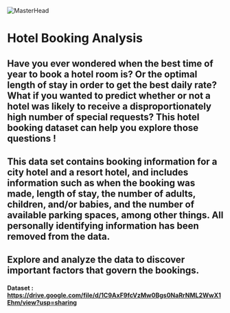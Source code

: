 ![MasterHead](https://assets.hyatt.com/content/dam/hyatt/hyattdam/images/2022/04/12/1329/MUMGH-P0765-Inner-Courtyard-Hotel-Exterior-Evening.jpg/MUMGH-P0765-Inner-Courtyard-Hotel-Exterior-Evening.16x9.jpg)
# Hotel Booking Analysis

## <b> Have you ever wondered when the best time of year to book a hotel room is? Or the optimal length of stay in order to get the best daily rate? What if you wanted to predict whether or not a hotel was likely to receive a disproportionately high number of special requests? This hotel booking dataset can help you explore those questions !

## <b>This data set contains booking information for a city hotel and a resort hotel, and includes information such as when the booking was made, length of stay, the number of adults, children, and/or babies, and the number of available parking spaces, among other things. All personally identifying information has been removed from the data. </b>

## <b> Explore and analyze the data to discover important factors that govern the bookings. </b>

#### Dataset : https://drive.google.com/file/d/1C9AxF9fcVzMw0Bgs0NaRrNML2WwX1Ehm/view?usp=sharing
